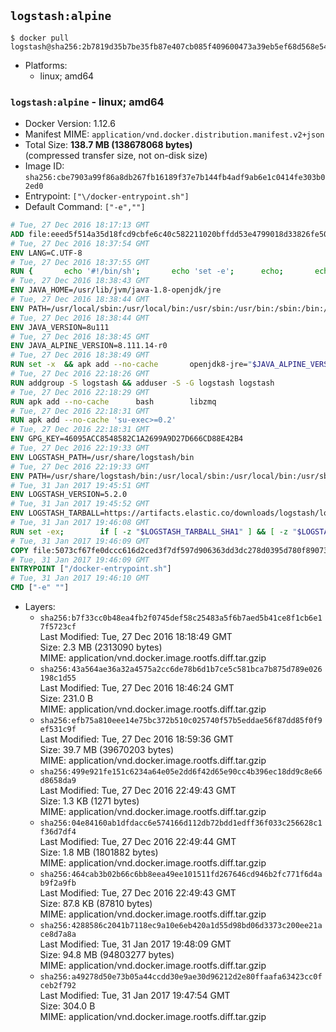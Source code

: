 ## `logstash:alpine`

```console
$ docker pull logstash@sha256:2b7819d35b7be35fb87e407cb085f409600473a39eb5ef68d568e5499b3ed5fc
```

-	Platforms:
	-	linux; amd64

### `logstash:alpine` - linux; amd64

-	Docker Version: 1.12.6
-	Manifest MIME: `application/vnd.docker.distribution.manifest.v2+json`
-	Total Size: **138.7 MB (138678068 bytes)**  
	(compressed transfer size, not on-disk size)
-	Image ID: `sha256:cbe7903a99f86a8db267fb16189f37e7b144fb4adf9ab6e1c0414fe303b02ed0`
-	Entrypoint: `["\/docker-entrypoint.sh"]`
-	Default Command: `["-e",""]`

```dockerfile
# Tue, 27 Dec 2016 18:17:13 GMT
ADD file:eeed5f514a35d18fcd9cbfe6c40c582211020bffdd53e4799018d33826fe5067 in / 
# Tue, 27 Dec 2016 18:37:54 GMT
ENV LANG=C.UTF-8
# Tue, 27 Dec 2016 18:37:55 GMT
RUN { 		echo '#!/bin/sh'; 		echo 'set -e'; 		echo; 		echo 'dirname "$(dirname "$(readlink -f "$(which javac || which java)")")"'; 	} > /usr/local/bin/docker-java-home 	&& chmod +x /usr/local/bin/docker-java-home
# Tue, 27 Dec 2016 18:38:43 GMT
ENV JAVA_HOME=/usr/lib/jvm/java-1.8-openjdk/jre
# Tue, 27 Dec 2016 18:38:44 GMT
ENV PATH=/usr/local/sbin:/usr/local/bin:/usr/sbin:/usr/bin:/sbin:/bin:/usr/lib/jvm/java-1.8-openjdk/jre/bin:/usr/lib/jvm/java-1.8-openjdk/bin
# Tue, 27 Dec 2016 18:38:44 GMT
ENV JAVA_VERSION=8u111
# Tue, 27 Dec 2016 18:38:45 GMT
ENV JAVA_ALPINE_VERSION=8.111.14-r0
# Tue, 27 Dec 2016 18:38:49 GMT
RUN set -x 	&& apk add --no-cache 		openjdk8-jre="$JAVA_ALPINE_VERSION" 	&& [ "$JAVA_HOME" = "$(docker-java-home)" ]
# Tue, 27 Dec 2016 22:18:26 GMT
RUN addgroup -S logstash && adduser -S -G logstash logstash
# Tue, 27 Dec 2016 22:18:29 GMT
RUN apk add --no-cache 		bash 		libzmq
# Tue, 27 Dec 2016 22:18:31 GMT
RUN apk add --no-cache 'su-exec>=0.2'
# Tue, 27 Dec 2016 22:18:31 GMT
ENV GPG_KEY=46095ACC8548582C1A2699A9D27D666CD88E42B4
# Tue, 27 Dec 2016 22:19:33 GMT
ENV LOGSTASH_PATH=/usr/share/logstash/bin
# Tue, 27 Dec 2016 22:19:33 GMT
ENV PATH=/usr/share/logstash/bin:/usr/local/sbin:/usr/local/bin:/usr/sbin:/usr/bin:/sbin:/bin:/usr/lib/jvm/java-1.8-openjdk/jre/bin:/usr/lib/jvm/java-1.8-openjdk/bin
# Tue, 31 Jan 2017 19:45:51 GMT
ENV LOGSTASH_VERSION=5.2.0
# Tue, 31 Jan 2017 19:45:52 GMT
ENV LOGSTASH_TARBALL=https://artifacts.elastic.co/downloads/logstash/logstash-5.2.0.tar.gz LOGSTASH_TARBALL_ASC=https://artifacts.elastic.co/downloads/logstash/logstash-5.2.0.tar.gz.asc LOGSTASH_TARBALL_SHA1=0c236d6eff60a317dd2db1237235413ca33c1450
# Tue, 31 Jan 2017 19:46:08 GMT
RUN set -ex; 		if [ -z "$LOGSTASH_TARBALL_SHA1" ] && [ -z "$LOGSTASH_TARBALL_ASC" ]; then 		echo >&2 'error: have neither a SHA1 _or_ a signature file -- cannot verify download!'; 		exit 1; 	fi; 		apk add --no-cache --virtual .fetch-deps 		ca-certificates 		gnupg 		openssl 		tar 	; 		wget -O logstash.tar.gz "$LOGSTASH_TARBALL"; 		if [ "$LOGSTASH_TARBALL_SHA1" ]; then 		echo "$LOGSTASH_TARBALL_SHA1 *logstash.tar.gz" | sha1sum -c -; 	fi; 		if [ "$LOGSTASH_TARBALL_ASC" ]; then 		wget -O logstash.tar.gz.asc "$LOGSTASH_TARBALL_ASC"; 		export GNUPGHOME="$(mktemp -d)"; 		gpg --keyserver ha.pool.sks-keyservers.net --recv-keys "$GPG_KEY"; 		gpg --batch --verify logstash.tar.gz.asc logstash.tar.gz; 		rm -r "$GNUPGHOME" logstash.tar.gz.asc; 	fi; 		dir="$(dirname "$LOGSTASH_PATH")"; 		mkdir -p "$dir"; 	tar -xf logstash.tar.gz --strip-components=1 -C "$dir"; 	rm logstash.tar.gz; 		apk del .fetch-deps; 		export LS_SETTINGS_DIR="$dir/config"; 	if [ -f "$LS_SETTINGS_DIR/log4j2.properties" ]; then 		cp "$LS_SETTINGS_DIR/log4j2.properties" "$LS_SETTINGS_DIR/log4j2.properties.dist"; 		truncate -s 0 "$LS_SETTINGS_DIR/log4j2.properties"; 	fi; 		for userDir in 		"$dir/config" 		"$dir/data" 	; do 		if [ -d "$userDir" ]; then 			chown -R logstash:logstash "$userDir"; 		fi; 	done; 		logstash --version
# Tue, 31 Jan 2017 19:46:09 GMT
COPY file:5073cf67fe0dccc616d2ced3f7df597d906363dd3dc278d0395d780f89073ce8 in / 
# Tue, 31 Jan 2017 19:46:09 GMT
ENTRYPOINT ["/docker-entrypoint.sh"]
# Tue, 31 Jan 2017 19:46:10 GMT
CMD ["-e" ""]
```

-	Layers:
	-	`sha256:b7f33cc0b48ea4fb2f0745def58c25483a5f6b7aed5b41ce8f1cb6e17f5723cf`  
		Last Modified: Tue, 27 Dec 2016 18:18:49 GMT  
		Size: 2.3 MB (2313090 bytes)  
		MIME: application/vnd.docker.image.rootfs.diff.tar.gzip
	-	`sha256:43a564ae36a32a4575a2cc6de78b6d1b7ce5c581bca7b875d789e026198c1d55`  
		Last Modified: Tue, 27 Dec 2016 18:46:24 GMT  
		Size: 231.0 B  
		MIME: application/vnd.docker.image.rootfs.diff.tar.gzip
	-	`sha256:efb75a810eee14e75bc372b510c025740f57b5eddae56f87dd85f0f9ef531c9f`  
		Last Modified: Tue, 27 Dec 2016 18:59:36 GMT  
		Size: 39.7 MB (39670203 bytes)  
		MIME: application/vnd.docker.image.rootfs.diff.tar.gzip
	-	`sha256:499e921fe151c6234a64e05e2dd6f42d65e90cc4b396ec18dd9c8e66d8658da9`  
		Last Modified: Tue, 27 Dec 2016 22:49:43 GMT  
		Size: 1.3 KB (1271 bytes)  
		MIME: application/vnd.docker.image.rootfs.diff.tar.gzip
	-	`sha256:04e84160ab1dfdacc6e574166d112db72bdd1edff36f033c256628c1f36d7df4`  
		Last Modified: Tue, 27 Dec 2016 22:49:44 GMT  
		Size: 1.8 MB (1801882 bytes)  
		MIME: application/vnd.docker.image.rootfs.diff.tar.gzip
	-	`sha256:464cab3b02b66c6bb8eea49ee101511fd267646cd946b2fc771f6d4ab9f2a9fb`  
		Last Modified: Tue, 27 Dec 2016 22:49:43 GMT  
		Size: 87.8 KB (87810 bytes)  
		MIME: application/vnd.docker.image.rootfs.diff.tar.gzip
	-	`sha256:4288586c2041b7118ec9a10e6eb420a1d55d98bd06d3373c200ee21ace8d7a8a`  
		Last Modified: Tue, 31 Jan 2017 19:48:09 GMT  
		Size: 94.8 MB (94803277 bytes)  
		MIME: application/vnd.docker.image.rootfs.diff.tar.gzip
	-	`sha256:a49278d50e73b05a44ccdd30e9ae30d96212d2e80ffaafa63423cc0fceb2f792`  
		Last Modified: Tue, 31 Jan 2017 19:47:54 GMT  
		Size: 304.0 B  
		MIME: application/vnd.docker.image.rootfs.diff.tar.gzip
